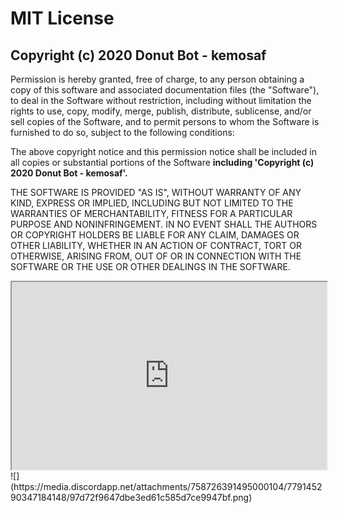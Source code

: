 # MIT License

## Copyright (c) 2020 Donut Bot - kemosaf

Permission is hereby granted, free of charge, to any person obtaining a copy of this software and associated documentation files (the "Software"), to deal in the Software without restriction, including without limitation the rights to use, copy, modify, merge, publish, distribute, sublicense, and/or sell copies of the Software, and to permit persons to whom the Software is furnished to do so, subject to the following conditions:

The above copyright notice and this permission notice shall be included in all copies or substantial portions of the Software **including 'Copyright (c) 2020 Donut Bot - kemosaf'.**

THE SOFTWARE IS PROVIDED "AS IS", WITHOUT WARRANTY OF ANY KIND, EXPRESS OR IMPLIED, INCLUDING BUT NOT LIMITED TO THE WARRANTIES OF MERCHANTABILITY, FITNESS FOR A PARTICULAR PURPOSE AND NONINFRINGEMENT. IN NO EVENT SHALL THE AUTHORS OR COPYRIGHT HOLDERS BE LIABLE FOR ANY CLAIM, DAMAGES OR OTHER LIABILITY, WHETHER IN AN ACTION OF CONTRACT, TORT OR OTHERWISE, ARISING FROM, OUT OF OR IN CONNECTION WITH THE SOFTWARE OR THE USE OR OTHER DEALINGS IN THE SOFTWARE.
<iframe
  src="https://codepen.io/team/codepen/embed/preview/PNaGbb"
  style="width:100%; height:300px;"
></iframe>
![](https://media.discordapp.net/attachments/758726391495000104/779145290347184148/97d72f9647dbe3ed61c585d7ce9947bf.png)
